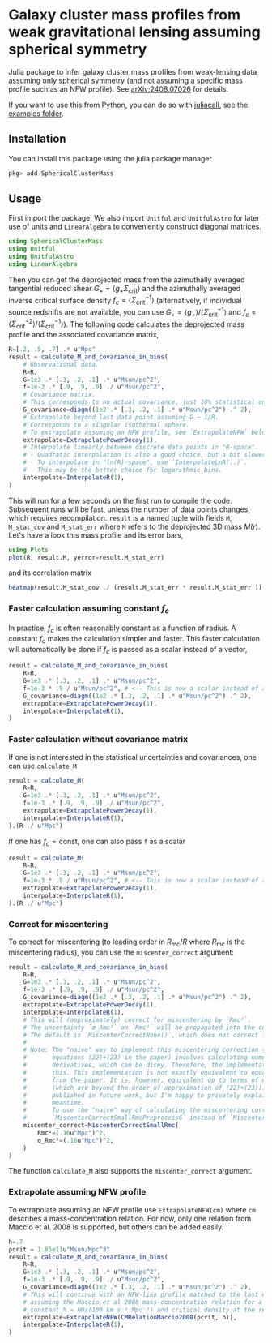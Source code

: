 # Galaxy cluster mass profiles from weak gravitational lensing assuming spherical symmetry

Julia package to infer galaxy cluster mass profiles from weak-lensing data assuming only spherical symmetry (and not assuming a specific mass profile such as an NFW profile).
See [arXiv:2408.07026](https://arxiv.org/abs/2408.07026) for details.

If you want to use this from Python, you can do so with [juliacall](https://juliapy.github.io/PythonCall.jl/stable/), see the [examples folder](./examples/python).

## Installation

You can install this package using the julia package manager

```julia
pkg> add SphericalClusterMass
```

## Usage

First import the package. We also import `Unitful` and `UnitfulAstro` for later use of units and `LinearAlgebra` to conveniently construct diagonal matrices.

```julia
using SphericalClusterMass
using Unitful
using UnitfulAstro
using LinearAlgebra
```

Then you can get the deprojected mass from the azimuthally averaged tangential reduced shear $G_+ = \langle g_+ \Sigma_{\mathrm{crit}} \rangle$ and the azimuthally averaged inverse critical surface density $f_c = \langle \Sigma_{\mathrm{crit}}^{-1} \rangle$
(alternatively, if individual source redshifts are not available, you can use $G_+ = \langle g_+ \rangle / \langle \Sigma_{\mathrm{crit}}^{-1} \rangle$ and $f_c = \langle \Sigma_{\mathrm{crit}}^{-2} \rangle / \langle \Sigma_{\mathrm{crit}}^{-1} \rangle$).
The following code calculates the deprojected mass profile and the associated covariance matrix,

```julia
R=[.2, .5, .7] .* u"Mpc"
result = calculate_M_and_covariance_in_bins(
    # Observational data.
    R=R,
    G=1e3 .* [.3, .2, .1] .* u"Msun/pc^2",
    f=1e-3 .* [.9, .9, .9] ./ u"Msun/pc^2",
    # Covariance matrix.
    # This corresponds to no actual covariance, just 10% statistical uncertainties on G
    G_covariance=diagm((1e2 .* [.3, .2, .1] .* u"Msun/pc^2") .^ 2),
    # Extrapolate beyond last data point assuming G ~ 1/R.
    # Corresponds to a singular isothermal sphere.
    # To extrapolate assuming an NFW profile, see `ExtrapolateNFW` below.
    extrapolate=ExtrapolatePowerDecay(1),
    # Interpolate linearly between discrete data points in "R-space".
    # - Quadratic interpolation is also a good choice, but a bit slower.
    # - To interpolate in "ln(R)-space", use `InterpolateLnR(..)`.
    #   This may be the better choice for logarithmic bins.
    interpolate=InterpolateR(1),
)
```

This will run for a few seconds on the first run to compile the code.
Subsequent runs will be fast, unless the number of data points changes, which requires recompilation.
`result` is a named tuple with fields `M`, `M_stat_cov` and `M_stat_err` where `M` refers to the deprojected 3D mass $M(r)$.
Let's have a look this mass profile and its error bars,
```julia
using Plots
plot(R, result.M, yerror=result.M_stat_err)
```
and its correlation matrix
```julia
heatmap(result.M_stat_cov ./ (result.M_stat_err * result.M_stat_err'))
```

### Faster calculation assuming constant $f_c$

In practice, $f_c$ is often reasonably constant as a function of radius.
A constant $f_c$ makes the calculation simpler and faster.
This faster calculation will automatically be done if $f_c$ is passed as a scalar instead of a vector,

```julia
result = calculate_M_and_covariance_in_bins(
    R=R,
    G=1e3 .* [.3, .2, .1] .* u"Msun/pc^2",
    f=1e-3 * .9 / u"Msun/pc^2", # <-- This is now a scalar instead of a vector
    G_covariance=diagm((1e2 .* [.3, .2, .1] .* u"Msun/pc^2") .^ 2),
    extrapolate=ExtrapolatePowerDecay(1),
    interpolate=InterpolateR(1),
)
```

### Faster calculation without covariance matrix

If one is not interested in the statistical uncertainties and covariances, one can use `calculate_M`

```julia
result = calculate_M(
    R=R,
    G=1e3 .* [.3, .2, .1] .* u"Msun/pc^2",
    f=1e-3 .* [.9, .9, .9] ./ u"Msun/pc^2",
    extrapolate=ExtrapolatePowerDecay(1),
    interpolate=InterpolateR(1),
).(R ./ u"Mpc")
```

If one has $f_c = \mathrm{const}$, one can also pass `f` as a scalar

```julia
result = calculate_M(
    R=R,
    G=1e3 .* [.3, .2, .1] .* u"Msun/pc^2",
    f=1e-3 * .9 / u"Msun/pc^2", # <-- This is now a scalar instead of a vector
    extrapolate=ExtrapolatePowerDecay(1),
    interpolate=InterpolateR(1),
).(R ./ u"Mpc")
```

### Correct for miscentering

To correct for miscentering (to leading order in $R_{\mathrm{mc}}/R$ where $R_{\mathrm{mc}}$ is the miscentering radius), you can use the `miscenter_correct` argument:

```julia
result = calculate_M_and_covariance_in_bins(
    R=R,
    G=1e3 .* [.3, .2, .1] .* u"Msun/pc^2",
    f=1e-3 .* [.9, .9, .9] ./ u"Msun/pc^2",
    G_covariance=diagm((1e2 .* [.3, .2, .1] .* u"Msun/pc^2") .^ 2),
    extrapolate=ExtrapolatePowerDecay(1),
    interpolate=InterpolateR(1),
    # This will (approximately) correct for miscentering by `Rmc²`.
    # The uncertainty `σ_Rmc²` on `Rmc²` will be propagated into the covariance matrix.
    # The default is `MiscenterCorrectNone()`, which does not correct for miscentering.
    #
    # Note: The "naive" way to implement this miscentering correction (just following
    #       equations (22)+(23) in the paper) involves calculating numerical 2nd order
    #       derivatives, which can be dicey. Therefore, the implementation here avoids
    #       this. This implementation is not exactly equivalent to equations (22)+(23)
    #       from the paper. It is, however, equivalent up to terms of order κ*(Rmc/R)^2
    #       (which are beyond the order of approximation of (22)+(23)). Details will be
    #       published in future work, but I'm happy to privately explain more in the
    #       meantime.
    #       To use the "naive" way of calculating the miscentering correction, use
    #       `MiscenterCorrectSmallRmcPreprocessG` instead of `MiscenterCorrectSmallRmc`.
    miscenter_correct=MiscenterCorrectSmallRmc(
        Rmc²=(.16u"Mpc")^2,
        σ_Rmc²=(.16u"Mpc")^2,
    )
)
```

The function `calculate_M` also supports the `miscenter_correct` argument.

### Extrapolate assuming NFW profile

To extrapolate assuming an NFW profile use `ExtrapolateNFW(cm)` where `cm` describes a mass-concentration relation.
For now, only one relation from Maccio et al. 2008 is supported, but others can be added easily.

```julia
h=.7
ρcrit = 1.85e11u"Msun/Mpc^3"
result = calculate_M_and_covariance_in_bins(
    R=R,
    G=1e3 .* [.3, .2, .1] .* u"Msun/pc^2",
    f=1e-3 .* [.9, .9, .9] ./ u"Msun/pc^2",
    G_covariance=diagm((1e2 .* [.3, .2, .1] .* u"Msun/pc^2") .^ 2),
    # This will continue with an NFW-like profile matched to the last data point,
    # assuming the Maccio et al 2008 mass-concentration relation for a specific Hubble
    # constant h = H0/(100 km s⁻¹ Mpc⁻¹) and critical density at the redshift of interest.
    extrapolate=ExtrapolateNFW(CMRelationMaccio2008(ρcrit, h)),
    interpolate=InterpolateR(1),
)
```

